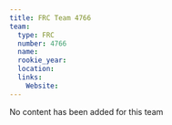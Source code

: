 ```yaml
---
title: FRC Team 4766
team:
  type: FRC
  number: 4766
  name: 
  rookie_year: 
  location: 
  links:
    Website: 
---
```

No content has been added for this team